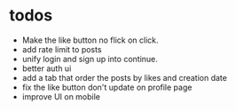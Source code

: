 # todos

- Make the like button no flick on click.
- add rate limit to posts
- unify login and sign up into continue.
- better auth ui
- add a tab that order the posts by likes and creation date
- fix the like button don't update on profile page
- improve UI on mobile
